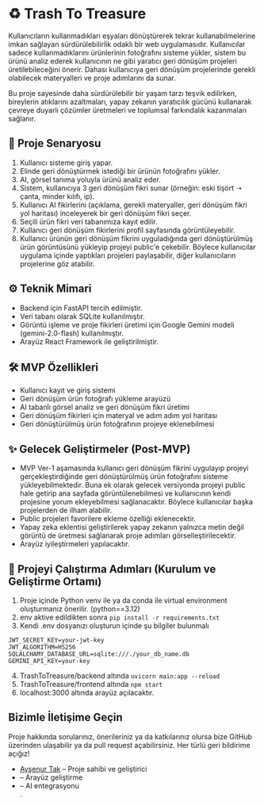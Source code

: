 # ♻️ Trash To Treasure

Kullanıcıların kullanmadıkları eşyaları dönüştürerek tekrar kullanabilmelerine imkan sağlayan sürdürülebilirlik odaklı bir web uygulamasıdır. Kullanıcılar sadece kullanmadıklarını ürünlerinin fotoğrafını sisteme yükler, sistem bu ürünü analiz ederek kullanıcının ne gibi yaratıcı geri dönüşüm projeleri üretilebileceğini önerir. Dahası kullanıcıya geri dönüşüm projelerinde gerekli olabilecek materyalleri ve proje adımlarını da sunar. 

Bu proje sayesinde daha sürdürülebilir bir yaşam tarzı teşvik edilirken, bireylerin atıklarını azaltmaları, yapay zekanın yaratıcılık gücünü kullanarak çevreye duyarlı çözümler üretmeleri ve toplumsal farkındalık kazanmaları sağlanır.

## 🧩 Proje Senaryosu

1. Kullanıcı sisteme giriş yapar.
2. Elinde geri dönüştürmek istediği bir ürünün fotoğrafını yükler.
3. AI, görsel tanıma yoluyla ürünü analiz eder.
4. Sistem, kullanıcıya 3 geri dönüşüm fikri sunar (örneğin: eski tişört ➝ çanta, minder kılıfı, ip).
5. Kullanıcı AI fikirlerini (açıklama, gerekli materyaller, geri dönüşüm fikri yol haritası) inceleyerek bir geri dönüşüm fikri seçer.
6. Seçili ürün fikri veri tabanımıza kayıt edilir.
7. Kullanıcı geri dönüşüm fikirlerini profil sayfasında görüntüleyebilir.
8. Kullanıcı ürünün geri dönüşüm fikrini uyguladığında geri dönüştürülmüş ürün görüntüsünü yükleyip projeyi public'e çekebilir. Böylece kullanıcılar uygulama içinde yaptıkları projeleri paylaşabilir, diğer kullanıcıların projelerine göz atabilir.


## ⚙️ Teknik Mimari
* Backend için FastAPI tercih edilmiştir.
* Veri tabanı olarak SQLite kullanılmıştır.
* Görüntü işleme ve proje fikirleri üretimi için Google Gemini modeli (gemini-2.0-flash) kullanılmıştır.
* Arayüz React Framework ile geliştirilmiştir.


## 🛠️ MVP Özellikleri

* Kullanıcı kayıt ve giriş sistemi
* Geri dönüşüm ürün fotoğrafı yükleme arayüzü
* AI tabanlı görsel analiz ve geri dönüşüm fikri üretimi
* Geri dönüşüm fikirleri için materyal ve adım adım yol haritası 
* Geri dönüştürülmüş ürün fotoğrafının projeye eklenebilmesi


## ✨ Gelecek Geliştirmeler (Post-MVP)

- MVP Ver-1 aşamasında kullanıcı geri dönüşüm fikrini uygulayıp projeyi gerçekleştirdiğinde geri dönüştürülmüş ürün fotoğrafını sisteme yükleyebilmektedir. Buna ek olarak gelecek versiyonda projeyi public hale getirip ana sayfada görüntülenebilmesi ve kullanıcının kendi projesine yorum ekleyebilmesi sağlanacaktır. Böylece kullanıcılar başka projelerden de ilham alabilir.
- Public projeleri favorilere ekleme özelliği eklenecektir. 
- Yapay zeka eklentisi geliştirilerek yapay zekanın yalnızca metin değil görüntü de üretmesi sağlanarak proje adımları görselleştirilecektir.
- Arayüz iyileştirmeleri yapılacaktır.


## 🔧 Projeyi Çalıştırma Adımları (Kurulum ve Geliştirme Ortamı)
1. Proje içinde Python venv ile ya da conda ile virtual environment oluşturmanız önerilir. (python==3.12)
2. env aktive edildikten sonra `pip install -r requirements.txt`
3. Kendi .env dosyanızı oluşturun içinde şu bilgiler bulunmalı
```
JWT_SECRET_KEY=your-jwt-key
JWT_ALGORITHM=HS256
SQLALCHAMY_DATABASE_URL=sqlite:///./your_db_name.db
GEMINI_API_KEY=your-key
```
4. TrashToTreasure/backend altında `uvicorn main:app --reload`
5. TrashToTreasure/frontend altında `npm start`
6. localhost:3000 altında arayüz açılacaktır.


## Bizimle İletişime Geçin

Proje hakkında sorularınız, önerileriniz ya da katkılarınız olursa bize GitHub üzerinden ulaşabilir ya da pull request açabilirsiniz. Her türlü geri bildirime açığız! 
- [Ayşenur Tak](https://github.com/aysenurtak) – Proje sahibi ve geliştirici  
- [](https://github.com/arkadas1) – Arayüz geliştirme  
- [](https://github.com/arkadas2) – AI entegrasyonu  
.


